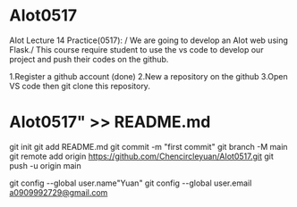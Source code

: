 # AIot0517
AIot Lecture 14 Practice(0517): /
We are going to develop an AIot web using Flask./
This course require student to use the vs code to develop our project and push their codes on the github.

1.Register a github account (done)
2.New a repository on the github
3.Open VS code then git clone this repository.


# AIot0517" >> README.md
git init
git add README.md
git commit -m "first commit"
git branch -M main
git remote add origin https://github.com/Chencircleyuan/AIot0517.git
git push -u origin main

git config --global user.name"Yuan"
git config --global user.email a0909992729@gmail.com
